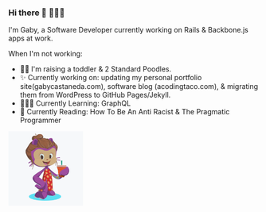 ### Hi there 👋 👩🏽‍💻

I'm Gaby, a Software Developer currently working on Rails & Backbone.js apps at work.

When I'm not working:
- 🤱🐩 I'm raising a toddler & 2 Standard Poodles.
- ✨ Currently working on: updating my personal portfolio site(gabycastaneda.com), software blog (acodingtaco.com), & migrating them from WordPress to GitHub Pages/Jekyll.
- 👩🏽‍💻 Currently Learning: GraphQL
- 📖 Currently Reading: How To Be An Anti Racist & The Pragmatic Programmer

<img align="left" width="150" height="150" src="https://github.com/gabihuizar/gabihuizar/blob/main/octogaby/octocat.png">
